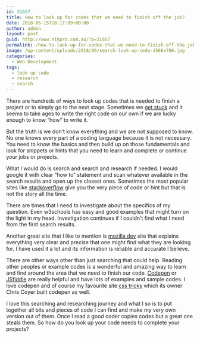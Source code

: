 ```yaml
---
id: 31657
title: How to look up for codes that we need to finish off the job?
date: 2018-06-15T18:17:09+00:00
author: admin
layout: post
guid: http://www.nikpro.com.au/?p=31657
permalink: /how-to-look-up-for-codes-that-we-need-to-finish-off-the-job/
image: /wp-content/uploads/2018/06/search-look-up-code-1568x706.jpg
categories:
  - Web Development
tags:
  - look up code
  - research
  - search
---
```

There are hundreds of ways to look up codes that is needed to finish a project or to simply go to the next stage. Sometimes we <a href="http://www.nikpro.com.au/wordpress-difficulties-and-challenges-how-to-face-wordpress-problems/" target="_blank" rel="noopener noreferrer">get stuck</a> and it seems to take ages to write the right code on our own if we are lucky enough to know &#8220;how&#8221; to write it.

But the truth is we don&#8217;t know everything and we are not supposed to know. No one knows every part of a coding language because it is not necessary. You need to know the basics and then build up on those fundamentals and look for snippets or hints that you need to learn and complete or continue your jobs or projects.

What I would do is search and search and research if needed. I would google it with clear &#8220;how to&#8221; statement and scan whatever available in the search results and open up the closest ones. Sometimes the most popular sites like <a href="https://stackoverflow.com" target="_blank" rel="noopener noreferrer">stackoverflow</a> give you the very piece of code or hint but that is not the story all the time.

There are times that I need to investigate about the specifics of my question. Even w3schools has easy and good examples that might turn on the light in my head. Investigation continues if I couldn&#8217;t find what I need from the first search results.

Another great site that I like to mention is <a href="https://developer.mozilla.org/" target="_blank" rel="noopener noreferrer">mozilla dev</a> site that explains everything very clear and precise that one might find what they are looking for. I have used it a lot and its information is reliable and accurate I believe.

There are other ways other than just searching that could help. Reading other peoples or example codes is a wonderful and amazing way to learn and find around the area that we need to finish our code. <a href="https://codepen.io/" target="_blank" rel="noopener noreferrer">Codepen</a> or <a href="http://jsfiddle.net" target="_blank" rel="noopener noreferrer">JSfiddle</a> are really helpful and have lots of examples and sample codes. I love codepen and of course my favourite site <a href="http://css-tricks.com" target="_blank" rel="noopener noreferrer">css tricks</a> which its owner Chris Coyer built codepen as well.

I love this searching and researching journey and what I so is to put together all bits and pieces of code I can find and make my very own version out of them. Once I read a good coder copies codes but a great one steals them. So how do you look up your code needs to complete your projects?